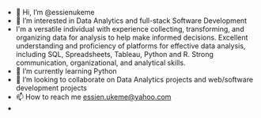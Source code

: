 - 👋 Hi, I’m @essienukeme
- 👀 I’m interested in Data Analytics and full-stack Software Development
- I'm a versatile individual with experience collecting, transforming, and organizing data for analysis to help make informed decisions. Excellent understanding and       proficiency of platforms for effective data analysis, including SQL, Spreadsheets, Tableau, Python and R. Strong communication, organizational, and analytical skills. 
- 🌱 I’m currently learning Python
- 💞️ I’m looking to collaborate on Data Analytics projects and web/software development projects
- 📫 How to reach me essien.ukeme@yahoo.com
- 
<!---
essienukeme/essienukeme is a ✨ special ✨ repository because its `README.md` (this file) appears on your GitHub profile.
You can click the Preview link to take a look at your changes.
--->

